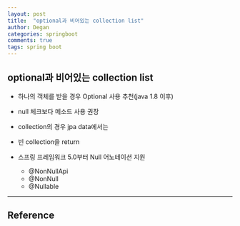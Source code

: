 ```yaml
---
layout: post
title:  "optional과 비어있는 collection list"
author: Degan
categories: springboot 
comments: true
tags: spring boot
---
```


## optional과 비어있는 collection list

- 하나의 객체를 받을 경우 Optional 사용 추천(java 1.8 이후)
- null 체크보다 메소드 사용 권장

- collection의 경우  jpa data에서는
- 빈 collection을 return

- 스프링 프레임워크 5.0부터 Null 어노테이션 지원
	- @NonNullApi
	- @NonNull
	- @Nullable

---
## Reference



